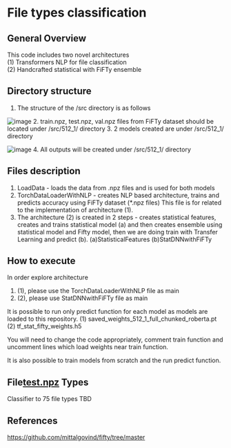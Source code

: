 # File types classification 
## General Overview
This code includes two novel architectures
<br>(1) Transformers NLP for file classification
<br>(2) Handcrafted statistical with FiFTy ensemble
## Directory structure
1. The structure of the /src directory is as follows
  
![image](https://github.com/simonalis/ThesisPaper/assets/104734787/2b1b23d4-b6ee-47ac-83d5-6b398e01fe39)
2. train.npz, test.npz, val.npz files from FiFTy dataset should be located under /src/512_1/ directory
3. 2 models created are  under /src/512_1/ directory

![image](https://github.com/simonalis/ThesisPaper/assets/104734787/2bb71063-e507-4813-8e2e-c6e2bf617bf9)
4. All outputs will be created under /src/512_1/ directory
## Files description
1. LoadData - loads the data from .npz files and is used for both models
2. TorchDataLoaderWithNLP - creates NLP based architecture, trains and predicts accuracy using FiFTy dataset (*.npz files)
This file is for related to the implementation of architecture (1).
3. The architecture (2) is created in 2 steps - creates statistical features, creates and trains statistical model (a) and then creates ensemble using statistical model and Fifty model, then we are doing train with Transfer Learning and predict (b).
(a)StatisticalFeatures
(b)StatDNNwithFiFTy
## How to execute
In order explore architecture
1. (1), please use the TorchDataLoaderWithNLP file as main
2. (2), please use StatDNNwithFiFTy file as main

It is possible to run only predict function for each model as models are loaded to this repository.
(1) saved_weights_512_1_full_chunked_roberta.pt
(2) tf_stat_fifty_weights.h5

You will need to change the code appropriately, comment train function and uncomment lines which load weights near train function.

It is also possible to train models from scratch and the run predict function.

## File[test.npz](src%2F512_1%2Ftest.npz) Types
Classifier to 75 file types
TBD
## References
https://github.com/mittalgovind/fifty/tree/master